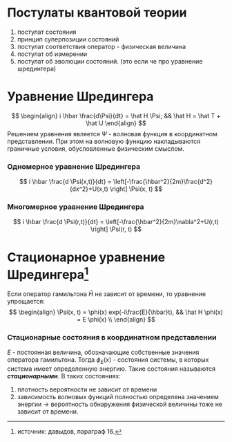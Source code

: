 # Постулаты квантовой теории
1. постулат состояния
2. принцип суперпозиции состояний
3. постулат соответствия оператор - физическая величина
4. постулат об измерении
5. постулат об эволюции состояний. (это если че про уравнение шредингера)

# Уравнение Шредингера

$$
\begin{align}
i \hbar \frac{d\Psi}{dt} = \hat H \Psi; && \hat H = \hat T + \hat U
\end{align}
$$
Решением уравнения является $\Psi$ - волновая функция в координатном представлении.
При этом на волновую функцию накладываются граничные условия, обусловленные физическим смыслом.

### Одномерное уравнение Шредингера
$$
i \hbar \frac{d \Psi(x,t)}{dt} = \left[-\frac{\hbar^2}{2m}\frac{d^2}{dx^2}+U(x,t) \right] \Psi(x, t)
$$
### Многомерное уравнение Шредингера
$$
i \hbar \frac{d \Psi(r,t)}{dt} = \left[-\frac{\hbar^2}{2m}\nabla^2+U(r,t) \right] \Psi(r, t)
$$

# Стационарное уравнение Шредингера[^1]
Если оператор гамильтона $\hat H$ не зависит от времени, то уравнение упрощается:
$$
\begin{align}
\Psi(x, t) = \phi(x) exp(-i\frac{E}{\hbar}t), &&
\hat H \phi(x) = E \phi(x) \\
\end{align}
$$
### Стационарные состояния в координатном представлении

$E$ - постоянная величина, обозначающие собственные значения оператора гамильтона. Тогда $\phi_E(x)$ - состояния системы, в которых система имеет определенную энергию. Такие состояния называются ***стационарными***.
В таких состояниях:
1. плотность вероятности не зависит от времени
2. зависимость волновых функций полностью определена значением энергии -> вероятность обнаружения физической величины тоже не зависит от времени.

[^1]: источник: давыдов, параграф 16.
